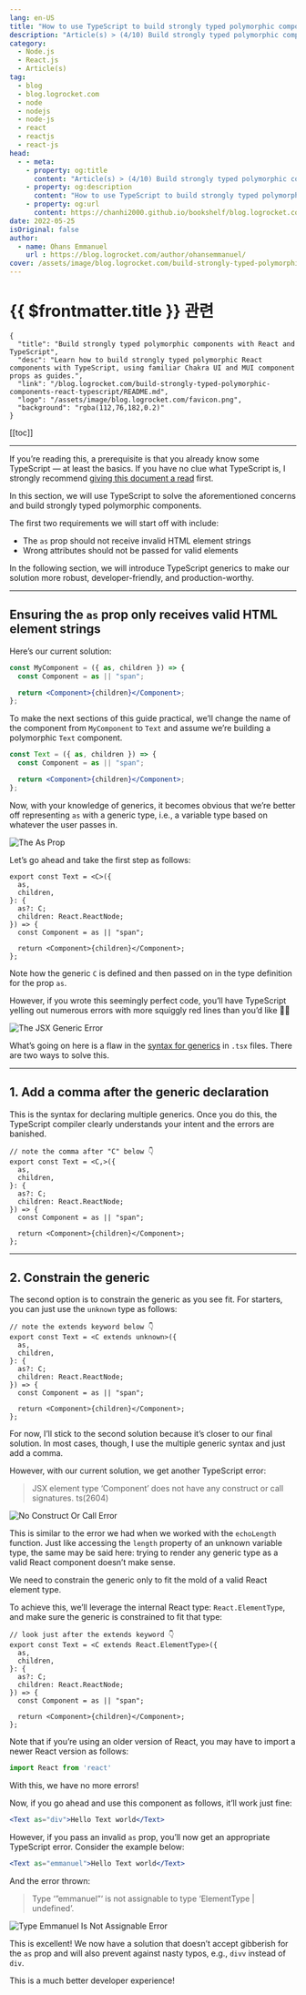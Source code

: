 ```yaml
---
lang: en-US
title: "How to use TypeScript to build strongly typed polymorphic components in React"
description: "Article(s) > (4/10) Build strongly typed polymorphic components with React and TypeScript" 
category:
  - Node.js
  - React.js
  - Article(s)
tag:
  - blog
  - blog.logrocket.com
  - node
  - nodejs
  - node-js
  - react
  - reactjs
  - react-js
head:
  - - meta:
    - property: og:title
      content: "Article(s) > (4/10) Build strongly typed polymorphic components with React and TypeScript"
    - property: og:description
      content: "How to use TypeScript to build strongly typed polymorphic components in React"
    - property: og:url
      content: https://chanhi2000.github.io/bookshelf/blog.logrocket.com/build-strongly-typed-polymorphic-components-react-typescript//how-to-use-typescript-build-strongly-typed-polymorphic-components-react.html
date: 2022-05-25
isOriginal: false
author:
  - name: Ohans Emmanuel
    url : https://blog.logrocket.com/author/ohansemmanuel/
cover: /assets/image/blog.logrocket.com/build-strongly-typed-polymorphic-components-react-typescript/banner.png
---
```


# {{ $frontmatter.title }} 관련

```component VPCard
{
  "title": "Build strongly typed polymorphic components with React and TypeScript",
  "desc": "Learn how to build strongly typed polymorphic React components with TypeScript, using familiar Chakra UI and MUI component props as guides.",
  "link": "/blog.logrocket.com/build-strongly-typed-polymorphic-components-react-typescript/README.md",
  "logo": "/assets/image/blog.logrocket.com/favicon.png",
  "background": "rgba(112,76,182,0.2)"
}
```

[[toc]]

---

<SiteInfo
  name="Build strongly typed polymorphic components with React and TypeScript"
  desc="Learn how to build strongly typed polymorphic React components with TypeScript, using familiar Chakra UI and MUI component props as guides."
  url="https://blog.logrocket.com/build-strongly-typed-polymorphic-components-react-typescript#how-to-use-typescript-build-strongly-typed-polymorphic-components-react"
  logo="/assets/image/blog.logrocket.com/favicon.png"
  preview="/assets/image/blog.logrocket.com/build-strongly-typed-polymorphic-components-react-typescript/banner.png"/>

If you’re reading this, a prerequisite is that you already know some TypeScript — at least the basics. If you have no clue what TypeScript is, I strongly recommend [<VPIcon icon="iconfont icon-typescript"/>giving this document a read](https://typescriptlang.org/docs/handbook/typescript-from-scratch.html) first.

In this section, we will use TypeScript to solve the aforementioned concerns and build strongly typed polymorphic components.

The first two requirements we will start off with include:

- The `as` prop should not receive invalid HTML element strings
- Wrong attributes should not be passed for valid elements

In the following section, we will introduce TypeScript generics to make our solution more robust, developer-friendly, and production-worthy.

---

## Ensuring the `as` prop only receives valid HTML element strings

Here’s our current solution:

```jsx
const MyComponent = ({ as, children }) => {
  const Component = as || "span";

  return <Component>{children}</Component>;
};
```

To make the next sections of this guide practical, we’ll change the name of the component from `MyComponent` to `Text` and assume we’re building a polymorphic `Text` component.

```jsx
const Text = ({ as, children }) => {
  const Component = as || "span";

  return <Component>{children}</Component>;
};
```

Now, with your knowledge of generics, it becomes obvious that we’re better off representing `as` with a generic type, i.e., a variable type based on whatever the user passes in.

![The As Prop](/assets/image/blog.logrocket.com/build-strongly-typed-polymorphic-components-react-typescript/as-prop.png)

Let’s go ahead and take the first step as follows:

```tsx
export const Text = <C>({
  as,
  children,
}: {
  as?: C;
  children: React.ReactNode;
}) => {
  const Component = as || "span";

  return <Component>{children}</Component>;
};
```

Note how the generic `C` is defined and then passed on in the type definition for the prop `as`.

However, if you wrote this seemingly perfect code, you’ll have TypeScript yelling out numerous errors with more squiggly red lines than you’d like 🤷‍♀️

![The JSX Generic Error](/assets/image/blog.logrocket.com/build-strongly-typed-polymorphic-components-react-typescript/jsx-generic-error.png)

What’s going on here is a flaw in the [<VPIcon icon="fa-brands fa-stack-overflow"/>syntax for generics](https://stackoverflow.com/questions/32308370/what-is-the-syntax-for-typescript-arrow-functions-with-generics?) in `.tsx` files. There are two ways to solve this.

---

## 1. Add a comma after the generic declaration

This is the syntax for declaring multiple generics. Once you do this, the TypeScript compiler clearly understands your intent and the errors are banished.

```tsx
// note the comma after "C" below 👇
export const Text = <C,>({
  as,
  children,
}: {
  as?: C;
  children: React.ReactNode;
}) => {
  const Component = as || "span";

  return <Component>{children}</Component>;
};
```

---

## 2. Constrain the generic

The second option is to constrain the generic as you see fit. For starters, you can just use the `unknown` type as follows:

```tsx
// note the extends keyword below 👇
export const Text = <C extends unknown>({
  as,
  children,
}: {
  as?: C;
  children: React.ReactNode;
}) => {
  const Component = as || "span";

  return <Component>{children}</Component>;
};
```

For now, I’ll stick to the second solution because it’s closer to our final solution. In most cases, though, I use the multiple generic syntax and just add a comma.

However, with our current solution, we get another TypeScript error:

> JSX element type ‘Component’ does not have any construct or call signatures. ts(2604)

![No Construct Or Call Error](/assets/image/blog.logrocket.com/build-strongly-typed-polymorphic-components-react-typescript/no-construct-or-call-error.png)

This is similar to the error we had when we worked with the `echoLength` function. Just like accessing the `length` property of an unknown variable type, the same may be said here: trying to render any generic type as a valid React component doesn’t make sense.

We need to constrain the generic only to fit the mold of a valid React element type.

To achieve this, we’ll leverage the internal React type: `React.ElementType`, and make sure the generic is constrained to fit that type:

```tsx
// look just after the extends keyword 👇
export const Text = <C extends React.ElementType>({
  as,
  children,
}: {
  as?: C;
  children: React.ReactNode;
}) => {
  const Component = as || "span";

  return <Component>{children}</Component>;
};
```

Note that if you’re using an older version of React, you may have to import a newer React version as follows:

```jsx
import React from 'react'
```

With this, we have no more errors!

Now, if you go ahead and use this component as follows, it’ll work just fine:

```jsx
<Text as="div">Hello Text world</Text>
```

However, if you pass an invalid `as` prop, you’ll now get an appropriate TypeScript error. Consider the example below:

```jsx
<Text as="emmanuel">Hello Text world</Text>
```

And the error thrown:

> Type ‘”emmanuel”‘ is not assignable to type ‘ElementType | undefined’.

![Type Emmanuel Is Not Assignable Error](/assets/image/blog.logrocket.com/build-strongly-typed-polymorphic-components-react-typescript/type-emmanuel-not-assginable-error.jpeg)

This is excellent! We now have a solution that doesn’t accept gibberish for the `as` prop and will also prevent against nasty typos, e.g., `divv` instead of `div`.

This is a much better developer experience!
